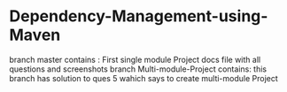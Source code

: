 # Dependency-Management-using-Maven
branch master contains :
       First single module Project 
       docs file with all questions and screenshots
branch Multi-module-Project contains:
      this branch has solution to ques 5 wahich says to create multi-module Project
